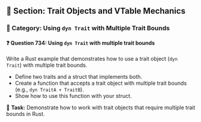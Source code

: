 ## 📘 Section: Trait Objects and VTable Mechanics
### 🔹 Category: Using `dyn Trait` with Multiple Trait Bounds
#### ❓ Question 734: Using `dyn Trait` with multiple trait bounds

Write a Rust example that demonstrates how to use a trait object (`dyn Trait`) with multiple trait bounds.

- Define two traits and a struct that implements both.
- Create a function that accepts a trait object with multiple trait bounds (e.g., `dyn TraitA + TraitB`).
- Show how to use this function with your struct.

🔧 **Task:** Demonstrate how to work with trait objects that require multiple trait bounds in Rust.
